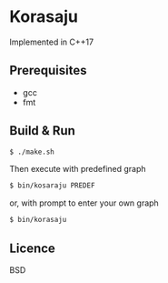 # Korasaju 

Implemented in C++17

## Prerequisites

- gcc
- fmt

## Build & Run

```bash
$ ./make.sh
```

Then execute with predefined graph

```bash
$ bin/kosaraju PREDEF
```

or, with prompt to enter your own graph

```bash
$ bin/korasaju
```

## Licence

BSD